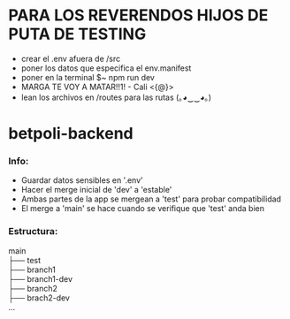 # PARA LOS REVERENDOS HIJOS DE PUTA DE TESTING
- crear el .env afuera de /src
- poner los datos que especifica el env.manifest
- poner en la terminal $~ npm run dev
- MARGA TE VOY A MATAR!!1! - Cali <{@}>
- lean los archivos en /routes para las rutas (｡◕‿‿◕｡)

# betpoli-backend
### Info:
- Guardar datos sensibles en '.env'
- Hacer el merge inicial de 'dev' a 'estable'
- Ambas partes de la app se mergean a 'test' para probar compatibilidad
- El merge a 'main' se hace cuando se verifique que 'test' anda bien
### Estructura:
main\
├── test\
├── branch1\
├── branch1-dev\
├── branch2\
├── brach2-dev\
...


